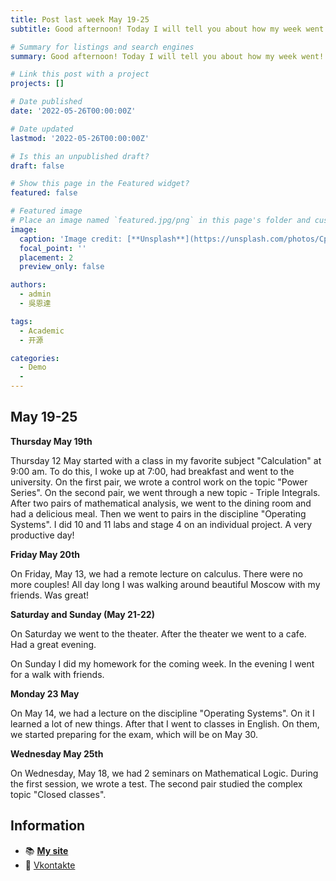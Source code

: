 ```yaml
---
title: Post last week May 19-25
subtitle: Good afternoon! Today I will tell you about how my week went!

# Summary for listings and search engines
summary: Good afternoon! Today I will tell you about how my week went!

# Link this post with a project
projects: []

# Date published
date: '2022-05-26T00:00:00Z'

# Date updated
lastmod: '2022-05-26T00:00:00Z'

# Is this an unpublished draft?
draft: false

# Show this page in the Featured widget?
featured: false

# Featured image
# Place an image named `featured.jpg/png` in this page's folder and customize its options here.
image:
  caption: 'Image credit: [**Unsplash**](https://unsplash.com/photos/CpkOjOcXdUY)'
  focal_point: ''
  placement: 2
  preview_only: false

authors:
  - admin
  - 吳恩達

tags:
  - Academic
  - 开源

categories:
  - Demo
  - 
---
```


## May 19-25

**Thursday May 19th**

Thursday 12 May started with a class in my favorite subject "Calculation" at 9:00 am. To do this, I woke up at 7:00, had breakfast and went to the university. On the first pair, we wrote a control work on the topic "Power Series". On the second pair, we went through a new topic - Triple Integrals. After two pairs of mathematical analysis, we went to the dining room and had a delicious meal. Then we went to pairs in the discipline "Operating Systems". I did 10 and 11 labs and stage 4 on an individual project. A very productive day!


**Friday May 20th**

On Friday, May 13, we had a remote lecture on calculus. There were no more couples! All day long I was walking around beautiful Moscow with my friends. Was great!

**Saturday and Sunday (May 21-22)**

On Saturday we went to the theater. After the theater we went to a cafe. Had a great evening.

On Sunday I did my homework for the coming week. In the evening I went for a walk with friends.

**Monday 23 May**

On May 14, we had a lecture on the discipline "Operating Systems". On it I learned a lot of new things. After that I went to classes in English. On them, we started preparing for the exam, which will be on May 30.

**Wednesday May 25th**

On Wednesday, May 18, we had 2 seminars on Mathematical Logic. During the first session, we wrote a test. The second pair studied the complex topic "Closed classes".


## Information

- 📚 [**My site**](https://kvpodjhyarova.github.io/)
- 💬 [Vkontakte](https://vk.com/ksupod) 





